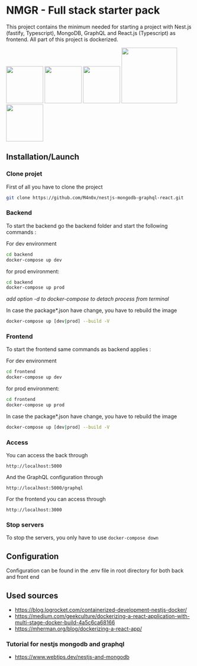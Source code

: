 # NMGR - Full stack starter pack
This project contains the minimum needed for starting a project with Nest.js (fastify, Typescript), MongoDB, GraphQL and React.js (Typescript) as frontend. All part of this project is dockerized.

<p float="left">
  <img src="https://user-images.githubusercontent.com/6802086/128186293-bafba62b-c23a-453b-9ec1-cbe97ae96b13.png" width="100" />
  <img src="https://user-images.githubusercontent.com/6802086/128186558-8a5f29ed-ea76-46cb-8e80-c8ace8978ba9.png" width="100" />
  <img src="https://user-images.githubusercontent.com/6802086/128186611-2478c678-13bd-4360-92ec-f45eb2463546.png" width="100" />
  <img src="https://user-images.githubusercontent.com/6802086/128187058-2b35c79f-f01e-4914-a10b-cb83b61da4fc.png" width="150" />
  <img src="https://user-images.githubusercontent.com/6802086/128189425-a5c0cb58-b727-4fcc-97ce-e8feff362740.png" width="100" />

</p>

## Installation/Launch

### Clone projet 

First of all you have to clone the project 
```.bash
git clone https://github.com/M4n0x/nestjs-mongodb-graphql-react.git
```

### Backend 
To start the backend go the backend folder and start the following commands :

For dev environment 
```.bash
cd backend
docker-compose up dev
```

for prod environment:
```.bash
cd backend
docker-compose up prod
```

_add option -d to docker-compose to detach process from terminal_

In case the package*.json have change, you have to rebuild the image 

```.bash
docker-compose up [dev|prod] --build -V
```

### Frontend 
To start the frontend same commands as backend applies :

For dev environment 
```.bash
cd frontend
docker-compose up dev
```

for prod environment:
```.bash
cd frontend
docker-compose up prod
```

In case the package*.json have change, you have to rebuild the image 

```.bash
docker-compose up [dev|prod] --build -V
```

### Access
You can access the back through 

`http://localhost:5000`

And the GraphQL configuration through

`http://localhost:5000/graphql`

For the frontend you can access through 

`http://localhost:3000`

### Stop servers
To stop the servers, you only have to use `docker-compose down`

## Configuration 
Configuration can be found in the .env file in root directory for both back and front end

## Used sources 
* https://blog.logrocket.com/containerized-development-nestjs-docker/
* https://medium.com/geekculture/dockerizing-a-react-application-with-multi-stage-docker-build-4a5c6ca68166
* https://mherman.org/blog/dockerizing-a-react-app/

### Tutorial for nestjs mongodb and graphql
* https://www.webtips.dev/nestjs-and-mongodb
